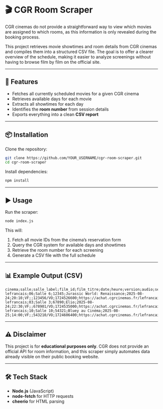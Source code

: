# 🎬 CGR Room Scraper

CGR cinemas do not provide a straightforward way to view which movies are
assigned to which rooms, as this information is only revealed during the booking
process.

This project retrieves movie showtimes and room details from CGR cinemas and
compiles them into a structured CSV file. The goal is to offer a clearer
overview of the schedule, making it easier to analyze screenings without having
to browse film by film on the official site.

---

## 🚀 Features

- Fetches all currently scheduled movies for a given CGR cinema
- Retrieves available days for each movie
- Extracts all showtimes for each day
- Identifies the **room number** from session details
- Exports everything into a clean **CSV report**

---

## 📦 Installation

Clone the repository:

```bash
git clone https://github.com/YOUR_USERNAME/cgr-room-scraper.git
cd cgr-room-scraper
````

Install dependencies:

```bash
npm install
```

---

## ▶️ Usage

Run the scraper:

```bash
node index.js
```

This will:

1. Fetch all movie IDs from the cinema’s reservation form
2. Query the CGR system for available days and showtimes
3. Retrieve the room number for each screening
4. Generate a CSV file with the full schedule

---

## 📊 Example Output (CSV)

```csv
cinema;salle;salle_label;film_id;film_titre;date;heure;version;audio;seance_id;ts;reservation_url
lefrancais;06;Salle 6;12345;Jurassic World: Renaissance;2025-08-24;20:10;VF;;123456/VO;1724526600;https://achat.cgrcinemas.fr/lefrancais/reserver/...
lefrancais;03;Salle 3;67890;Elio;2025-08-24;22:30;VF;;678901/VO;1724535000;https://achat.cgrcinemas.fr/lefrancais/reserver/...
lefrancais;10;Salle 10;54321;Bluey au Cinéma;2025-08-25;14:00;VF;;543210/VO;1724606400;https://achat.cgrcinemas.fr/lefrancais/reserver/...
```

---

## ⚠️ Disclaimer

This project is for **educational purposes only**.
CGR does not provide an official API for room information, and this scraper
simply automates data already visible on their public booking website.

---

## 🛠️ Tech Stack

* **Node.js** (JavaScript)
* **node-fetch** for HTTP requests
* **cheerio** for HTML parsing